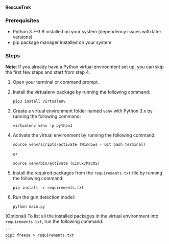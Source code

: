 #### RescueTrek

### Prerequisites

- Python 3.7–3.9 installed on your system (dependency issues with later versions)
- pip package manager installed on your system

### Steps

**Note**: If you already have a Python virtual environment set up, you can skip the first few steps and start from step 4.

1. Open your terminal or command prompt.
2. Install the virtualenv package by running the following command:

    ```
    pip3 install virtualenv
    ```

3. Create a virtual environment folder named `venv` with Python 3.x by running the following command:

    ```
    virtualenv venv -p python3
    ```

4. Activate the virtual environment by running the following command:

    ```
    source venv/scripts/activate (Windows - Git bash terminal)
    ```

    or

    ```
    source venv/bin/activate (Linux/MacOS)
    ```

5. Install the required packages from the `requirements.txt` file by running the following command:

    ```
    pip install -r requirements.txt
    ```

6. Run the gun detection model:

    ```
    python main.py
    ```


(Optional) To list all the installed packages in the virtual environment into `requirements.txt`, run the following command:

    ```
    pip3 freeze > requirements.txt
    ```
